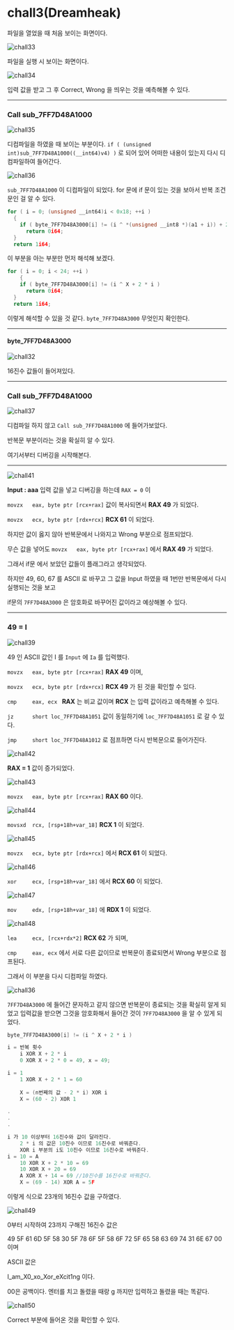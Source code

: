 # chall3(Dreamheak)

파일을 열었을 때 처음 보이는 화면이다.

![chall33](https://raw.githubusercontent.com/sosouni14/image_server/main/image_rev/chall33.PNG)

파일을 실행 시 보이는 화면이다.

![chall34](https://raw.githubusercontent.com/sosouni14/image_server/main/image_rev/chall34.PNG)

입력 값을 받고 그 후 Correct, Wrong 을 띄우는 것을 예측해볼 수 있다.

---

### Call sub_7FF7D48A1000

![chall35](https://raw.githubusercontent.com/sosouni14/image_server/main/image_rev/chall35.PNG)

디컴파일을 하였을 때 보이는 부분이다.  `if ( (unsigned int)sub_7FF7D48A1000((__int64)v4) )` 로 되어 있어 어떠한 내용이 있는지 다시 디컴파일하여 들어간다.

![chall36](https://raw.githubusercontent.com/sosouni14/image_server/main/image_rev/chall36.PNG)

`sub_7FF7D48A1000` 이 디컴파일이 되었다. for 문에 if 문이 있는 것을 보아서 반복 조건문인 걸 알 수 있다.

```c++
for ( i = 0; (unsigned __int64)i < 0x18; ++i )
  {
    if ( byte_7FF7D48A3000[i] != (i ^ *(unsigned __int8 *)(a1 + i)) + 2 * i )
      return 0i64;
  }
  return 1i64;
```

이 부분을 아는 부분만 먼저 해석해 보겠다.

```c++
for ( i = 0; i < 24; ++i )
    {
    if ( byte_7FF7D48A3000[i] != (i ^ X + 2 * i )
      return 0i64;
  }
  return 1i64;
```

이렇게 해석할 수 있을 것 같다. `byte_7FF7D48A3000` 무엇인지  확인한다.

---

#### byte_7FF7D48A3000

![chall32](https://raw.githubusercontent.com/sosouni14/image_server/main/image_rev/chall32.PNG)

16진수 값들이 들어져있다.

---

### Call sub_7FF7D48A1000

![chall37](https://raw.githubusercontent.com/sosouni14/image_server/main/image_rev/chall37.PNG)

디컴파일 하지 않고 `Call sub_7FF7D48A1000` 에 들어가보았다.

반복문 부분이라는 것을 확실히 알 수 있다.

여기서부터 디버깅을 시작해본다.

---

![chall41](https://raw.githubusercontent.com/sosouni14/image_server/main/image_rev/chall41.PNG)

**Input : aaa** 입력 값을 넣고 디버깅을 하는데 `RAX = 0` 이 

`movzx   eax, byte ptr [rcx+rax]` 값이 복사되면서 **RAX 49** 가 되었다.

`movzx   ecx, byte ptr [rdx+rcx]` **RCX 61** 이 되었다.

하지만 값이 옳지 않아 반복문에서 나와지고 Wrong 부분으로 점프되었다.

무슨 값을 넣어도 `movzx   eax, byte ptr [rcx+rax]` 에서 **RAX 49** 가 되었다.

그래서 if문 에서 보았던 값들이 플래그라고 생각되었다.

하지만 49, 60, 67 를 ASCII 로 바꾸고 그 값을 Input 하였을 때 1번만 반복문에서 다시 실행되는 것을 보고

if문의 `7FF7D48A3000` 은 암호화로 바꾸어진 값이라고 예상해볼 수 있다. 

---

### 49 = I

![chall39](https://raw.githubusercontent.com/sosouni14/image_server/main/image_rev/chall40.PNG)

49 인 ASCII 값인 I 를 `Input`  에 `Ia` 를 입력했다. 

`movzx   eax, byte ptr [rcx+rax]` **RAX 49** 이며,

`movzx   ecx, byte ptr [rdx+rcx]` **RCX 49** 가 된 것을 확인할 수 있다.

`cmp     eax, ecx `  **RAX** 는 비교 값이며 **RCX** 는 입력 값이라고 예측해볼 수 있다.

`jz      short loc_7FF7D48A1051` 값이 동일하기에 `loc_7FF7D48A1051` 로 갈 수 있다.

`jmp     short loc_7FF7D48A1012` 로 점프하면 다시 반복문으로 들어가진다.



![chall42](https://raw.githubusercontent.com/sosouni14/image_server/main/image_rev/chall42.PNG)

**RAX = 1** 값이 증가되었다.



![chall43](https://raw.githubusercontent.com/sosouni14/image_server/main/image_rev/chall43.PNG)

`movzx   eax, byte ptr [rcx+rax]` **RAX 60** 이다.



![chall44](https://raw.githubusercontent.com/sosouni14/image_server/main/image_rev/chall44.PNG)

`movsxd  rcx, [rsp+18h+var_18]` **RCX 1**  이 되었다.



![chall45](https://raw.githubusercontent.com/sosouni14/image_server/main/image_rev/chall45.PNG)

`movzx   ecx, byte ptr [rdx+rcx]` 에서 **RCX 61** 이 되었다.



![chall46](https://raw.githubusercontent.com/sosouni14/image_server/main/image_rev/chall46.PNG)

`xor     ecx, [rsp+18h+var_18]` 에서 **RCX 60** 이 되었다.



![chall47](https://raw.githubusercontent.com/sosouni14/image_server/main/image_rev/chall47.PNG)

`mov     edx, [rsp+18h+var_18]` 에 **RDX 1** 이 되었다.



![chall48](https://raw.githubusercontent.com/sosouni14/image_server/main/image_rev/chall48.PNG)

`lea     ecx, [rcx+rdx*2]` **RCX 62** 가 되며,

`cmp     eax, ecx` 에서 서로 다른 값이므로 반복문이 종료되면서 Wrong 부분으로 점프된다.

그래서 이 부분을 다시 디컴파일 하였다.



![chall36](https://raw.githubusercontent.com/sosouni14/image_server/main/image_rev/chall36.PNG)

`7FF7D48A3000` 에 들어간 문자하고 같지 않으면 반복문이 종료되는 것을 확실히 알게 되었고 입력값을 받으면 그것을 암호화해서 들어간 것이 `7FF7D48A3000` 을 알 수 있게 되었다.

```c++
byte_7FF7D48A3000[i] != (i ^ X + 2 * i )

i = 반복 횟수
    i XOR X + 2 * i
    0 XOR X + 2 * 0 = 49, x = 49;

i = 1
    1 XOR X + 2 * 1 = 60
    
	X = (n번째의 값 - 2 * i) XOR i
    X = (60 - 2) XOR 1

.
.
.

i 가 10 이상부터 16진수와 값이 달라진다.
    2 * i 의 값은 10진수 이므로 16진수로 바꿔준다.
    XOR i 부분의 i도 10진수 이므로 16진수로 바꿔준다.
i = 10 = A
    10 XOR X + 2 * 10 = 69
    10 XOR X + 20 = 69
    A XOR X + 14 = 69 //10진수를 16진수로 바꿔준다.
    X = (69 - 14) XOR A = 5F
```

이렇게 식으로 23개의 16진수 값을 구하였다.

![chall49](https://raw.githubusercontent.com/sosouni14/image_server/main/image_rev/chall49.PNG)

0부터 시작하여 23까지 구해진 16진수 값은 

49 5F 61 6D 5F 58 30 5F 78 6F 5F 58 6F 72 5F 65 58 63 69 74 31 6E 67 00 이며

ASCII 값은 

I_am_X0_xo_Xor_eXcit1ng 이다.

00은 공백이다. 엔터를 치고 돌렸을 때랑 g 까지만 입력하고 돌렸을 때는 똑같다.

![chall50](https://raw.githubusercontent.com/sosouni14/image_server/main/image_rev/chall50.PNG)

Correct 부분에 들어온 것을 확인할 수 있다.
